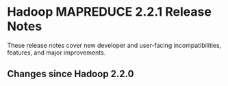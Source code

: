# Hadoop MAPREDUCE 2.2.1 Release Notes

These release notes cover new developer and user-facing incompatibilities, features, and major improvements.

## Changes since Hadoop 2.2.0



